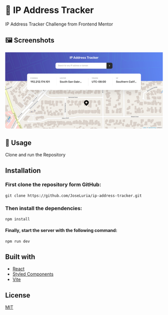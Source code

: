 # 🤖 IP Address Tracker
IP Address Tracker Challenge from Frontend Mentor

## 🖼️ Screenshots

![Screenshot](./public/app-screenshot.png)

## 🚀 Usage

Clone and run the Repository

## Installation

### First clone the repository form GitHub:
```shell
git clone https://github.com/JoseLuria/ip-address-tracker.git 
```

### Then install the dependencies:
```shell
npm install
```

#### Finally, start the server with the following command:
```shell
npm run dev
```

## Built with 

- [React](https://reactjs.org/)
- [Styled Components](https://styled-components.com/)
- [Vite](https://vitejs.dev/)

## License

[MIT](https://opensource.org/licenses/MIT)